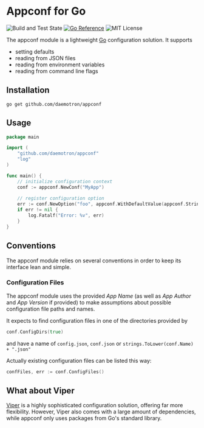 # Appconf for Go

![Build and Test State](https://github.com/daemotron/appconf/actions/workflows/go.yml/badge.svg?event=push)
[![Go Reference](https://pkg.go.dev/badge/github.com/daemotron/appconf.svg)](https://pkg.go.dev/github.com/daemotron/appconf)
![MIT License](https://img.shields.io/badge/license-MIT-green.svg)

The appconf module is a lightweight [Go](https://go.dev) configuration solution. It supports

* setting defaults
* reading from JSON files
* reading from environment variables
* reading from command line flags

## Installation

```shell
go get github.com/daemotron/appconf
```

## Usage

```go
package main

import (
    "github.com/daemotron/appconf"
    "log"
)

func main() {
    // initialize configuration context
    conf := appconf.NewConf("MyApp")
    
    // register configuration option
    err := conf.NewOption("foo", appconf.WithDefaultValue(appconf.StringValue("bar")))
    if err != nil {
        log.Fatalf("Error: %v", err)
    }
}
```

## Conventions

The appconf module relies on several conventions in order to keep its interface
lean and simple.

### Configuration Files

The appconf module uses the provided *App Name* (as well as *App Author* and 
*App Version* if provided) to make assumptions about possible configuration
file paths and names.

It expects to find configuration files in one of the directories provided by

```go
conf.ConfigDirs(true)
```

and have a name of `config.json`, `conf.json` or `strings.ToLower(conf.Name) + ".json"`

Actually existing configuration files can be listed this way:

```go
confFiles, err := conf.ConfigFiles()
```

## What about Viper

[Viper](https://github.com/spf13/viper) is a highly sophisticated configuration solution, offering
far more flexibility. However, Viper also comes with a large amount of dependencies, while appconf
only uses packages from Go's standard library.